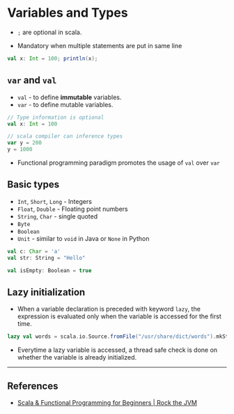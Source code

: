 # Variables and Types

* `;` are optional in scala.

* Mandatory when multiple statements are put in same line

```Scala
val x: Int = 100; println(x);
```

## `var` and `val`

* `val` - to define **immutable** variables.
* `var` - to define mutable variables.

```Scala
// Type information is optional
val x: Int = 100

// scala compiler can inference types
var y = 200
y = 1000
```

* Functional programming paradigm promotes the usage of `val` over `var`

## Basic types

* `Int`, `Short`, `Long` - Integers
* `Float`, `Double` - Floating point numbers
* `String`, `Char` - single quoted
* `Byte`
* `Boolean`
* `Unit` - similar to `void` in Java or `None` in Python

```Scala
val c: Char = 'a'
val str: String = "Hello"

val isEmpty: Boolean = true

```

## Lazy initialization

* When a variable declaration is preceded with keyword `lazy`, the expression is evaluated only when the variable is accessed for the first time.

```Scala
lazy val words = scala.io.Source.fromFile("/usr/share/dict/words").mkString
```

* Everytime a lazy variable is accessed, a thread safe check is done on whether the variable is already initialized.

---

## References

* [Scala & Functional Programming for Beginners | Rock the JVM](https://www.udemy.com/share/1013xsCUMfd1lVR34=/)
